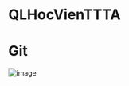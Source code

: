 # QLHocVienTTTA 

# Git 

![image](https://github.com/user-attachments/assets/262bf496-95eb-45b9-86a5-1bee6d6e19c3)
